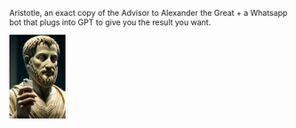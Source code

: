 Aristotle,  an exact copy of the  Advisor to Alexander the Great + a Whatsapp bot that plugs into GPT to give you the result you want. 

<img src="https://github.com/vishwanath79/aristotle-whatsapp/blob/main/Aristotlewhatsapp.jpeg" width=20% height=20%>





